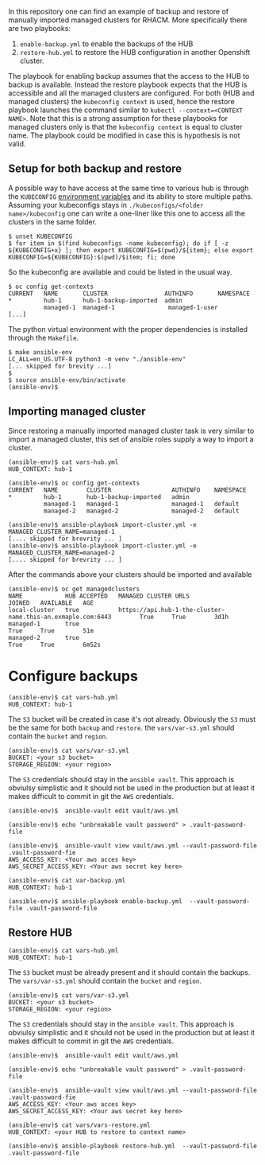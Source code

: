 In this repository one can find an example of backup and restore of manually imported managed clusters for RHACM. More specifically there are two playbooks:
1. `enable-backup.yml` to enable the backups of the HUB
2. `restore-hub.yml` to restore the HUB configuration in another Openshift cluster.

The playbook for enabling backup assumes that the access to the HUB to backup is available. 
 Instead the restore playbook expects that the HUB is accessible and all the managed clusters are configured. For both (HUB and managed clusters) the `kubeconfig context` is used, hence the restore playbook launches the command similar to `kubectl --context=<CONTEXT NAME>`. Note that this is a strong assumption for these playbooks for managed clusters only is that the `kubeconfig context` is equal to cluster name. The playbook could be modified in case this is hypothesis is not valid.


## Setup for both backup and restore
A possible way to have access at the same time to various hub is through the `KUBECONFIG` [environment variables](https://kubernetes.io/docs/tasks/access-application-cluster/configure-access-multiple-clusters/#linux-1) and its ability to store multiple paths. 
Assuming your kubeconfigs stays in `./kubeconfigs/<folder name>/kubeconfig`  one can write a one-liner like this one to access all the clusters in the same folder.

```shell
$ unset KUBECONFIG
$ for item in $(find kubeconfigs -name kubeconfig); do if [ -z ${KUBECONFIG+x} ]; then export KUBECONFIG=$(pwd)/${item}; else export KUBECONFIG=${KUBECONFIG}:$(pwd)/$item; fi; done
```

So the kubeconfig are available and could be listed in the usual way.

```shell
$ oc config get-contexts
CURRENT   NAME       CLUSTER                AUTHINFO       NAMESPACE 
*         hub-1      hub-1-backup-imported  admin
          managed-1  managed-1               managed-1-user
[...]
```

The python virtual environment with the proper dependencies is installed through the `Makefile`.


```shell
$ make ansible-env
LC_ALL=en_US.UTF-8 python3 -m venv "./ansible-env"
[... skipped for brevity ...]
$
$ source ansible-env/bin/activate
(ansible-env)$
```

## Importing managed cluster

Since restoring a manually imported managed cluster task is very similar to import a managed cluster, this set of ansible roles supply a way to import a cluster.

```shell
(ansible-env)$ cat vars-hub.yml
HUB_CONTEXT: hub-1
```

```shell
(ansible-env)$ oc config get-contexts
CURRENT   NAME        CLUSTER                 AUTHINFO    NAMESPACE
*         hub-1       hub-1-backup-imported   admin       
          managed-1   managed-1               managed-1   default
          managed-2   managed-2               managed-2   default
```

```shell
(ansible-env)$ ansible-playbook import-cluster.yml -e MANAGED_CLUSTER_NAME=managed-1
[.... skipped for brevrity ... ] 
(ansible-env)$ ansible-playbook import-cluster.yml -e MANAGED_CLUSTER_NAME=managed-2
[.... skipped for brevrity ... ] 
```

After the commands above your clusters should be imported and available

```shell
(ansible-env)$ oc get managedclusters
NAME            HUB ACCEPTED   MANAGED CLUSTER URLS                                               JOINED   AVAILABLE   AGE
local-cluster   true           https://api.hub-1-the-cluster-name.this-an.exmaple.com:6443        True     True        3d1h
managed-1       true                                                                              True     True        51m
managed-2       true                                                                              True     True        6m52s
```


# Configure backups

```shell
(ansible-env)$ cat vars-hub.yml
HUB_CONTEXT: hub-1
```

The `S3` bucket will be created in case it's not already. 
Obviously the `S3` must be the same for both `backup` and `restore`. the `vars/var-s3.yml` should contain the `bucket` and `region`.


```shell
(ansible-env)$ cat vars/var-s3.yml
BUCKET: <your s3 bucket>
STORAGE_REGION: <your region>
```

The `S3` credentials should stay in the `ansible vault`. This approach is obviulsy simplistic and it should not be used in the production but at least it makes difficult to commit in git the `AWS` credentials.

```shell
(ansible-env)$  ansible-vault edit vault/aws.yml
```

```shell
(ansible-env)$ echo "unbreakable vault password" > .vault-password-file
```

```shell
(ansible-env)$  ansible-vault view vault/aws.yml --vault-password-file .vault-password-fie 
AWS_ACCESS_KEY: <Your aws acces key>
AWS_SECRET_ACCESS_KEY: <Your aws secret key here>
```


```shell
(ansible-env)$ cat var-backup.yml
HUB_CONTEXT: hub-1
```


```shell
(ansible-env)$ ansible-playbook enable-backup.yml  --vault-password-file .vault-password-file 
```

## Restore HUB

```shell
(ansible-env)$ cat vars-hub.yml
HUB_CONTEXT: hub-1
```

The `S3` bucket must be already present and it should contain the backups.
The `vars/var-s3.yml` should contain the `bucket` and `region`.


```shell
(ansible-env)$ cat vars/var-s3.yml
BUCKET: <your s3 bucket>
STORAGE_REGION: <your region>
```

The `S3` credentials should stay in the `ansible vault`. This approach is obviulsy simplistic and it should not be used in the production but at least it makes difficult to commit in git the `AWS` credentials.

```shell
(ansible-env)$  ansible-vault edit vault/aws.yml
```

```shell
(ansible-env)$ echo "unbreakable vault password" > .vault-password-file
```

```shell
(ansible-env)$  ansible-vault view vault/aws.yml --vault-password-file .vault-password-fie 
AWS_ACCESS_KEY: <Your aws acces key>
AWS_SECRET_ACCESS_KEY: <Your aws secret key here>
```


```shell
(ansible-env)$ cat vars/vars-restore.yml
HUB_CONTEXT: <your HUB to restore to context name>
```


```shell
(ansible-env)$ ansible-playbook restore-hub.yml  --vault-password-file .vault-password-file 
```
